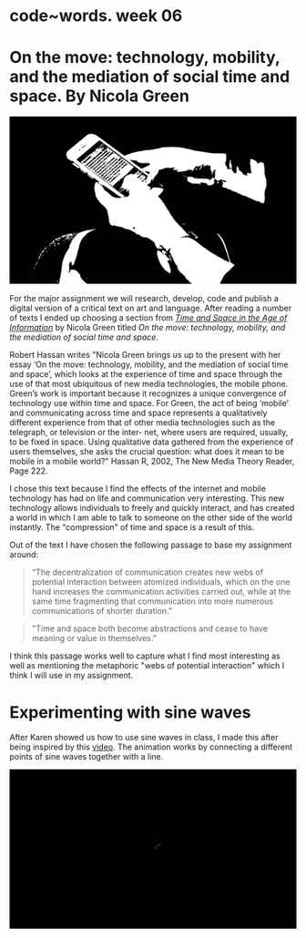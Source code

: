 # code~words. week 06

# On the move: technology, mobility, and the mediation of social time and space. By Nicola Green

<img src="Phone2.jpg">

For the major assignment we will research, develop, code and publish a digital version of a critical text on art and language. After reading a number of texts I ended up choosing a section from [*Time and Space in the Age of Information*](http://digbeyond.com/readme/view.php?id=101&course=Code%20Words) by Nicola Green titled *On the move: technology, mobility, and the mediation of social time and space*. 

Robert Hassan writes "Nicola Green brings us up to the present with her essay ‘On the move: technology, mobility, and the mediation of social time and space’, which looks at the experience of time and space through the use of that most ubiquitous of new media technologies, the mobile phone. Green’s work is important because it recognizes a unique convergence of technology use within time and space. For Green, the act of being ‘mobile’ and communicating across time and space represents a qualitatively different experience from that of other media technologies such as the telegraph, or television or the inter- net, where users are required, usually, to be fixed in space. Using qualitative data gathered from the experience of users themselves, she asks the crucial question: what does it mean to be mobile in a mobile world?"  Hassan R, 2002, The New Media Theory Reader, Page 222.

I chose this text because I find the effects of the internet and mobile technology has had on life and communication very interesting. This new technology allows individuals to freely and quickly interact, and has created a world in which I am able to talk to someone on the other side of the world instantly. The "compression" of time and space is a result of this.

Out of the text I have chosen the following passage to base my assignment around:
> “The decentralization of communication creates new webs of potential interaction between atomized individuals, which on the one hand increases the communication activities carried out, while at the same time fragmenting that communication into more numerous communications of shorter duration.”

> "Time and space both become abstractions and cease to have meaning or value in themselves."

I think this passage works well to capture what I find most interesting as well as mentioning the metaphoric "webs of potential interaction" which I think I will use in my assignment.

# Experimenting with sine waves
After Karen showed us how to use sine waves in class, I made this after being inspired by this [video](https://www.youtube.com/watch?v=LaarVR1AOvs&list=LLYidLCp9CKTWbc-1Kaf_s_Q&index=20&t=813s). The animation works by connecting a different points of sine waves together with a line.

<img src="Sine.gif">
